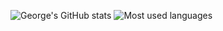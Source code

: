 ![George's GitHub stats](https://github-readme-stats.vercel.app/api?username=george-chou&show_icons=true&theme=radical)
![Most used languages](https://github-readme-stats.vercel.app/api/top-langs/?username=george-chou&langs_count=10&layout=compact&theme=radical)

